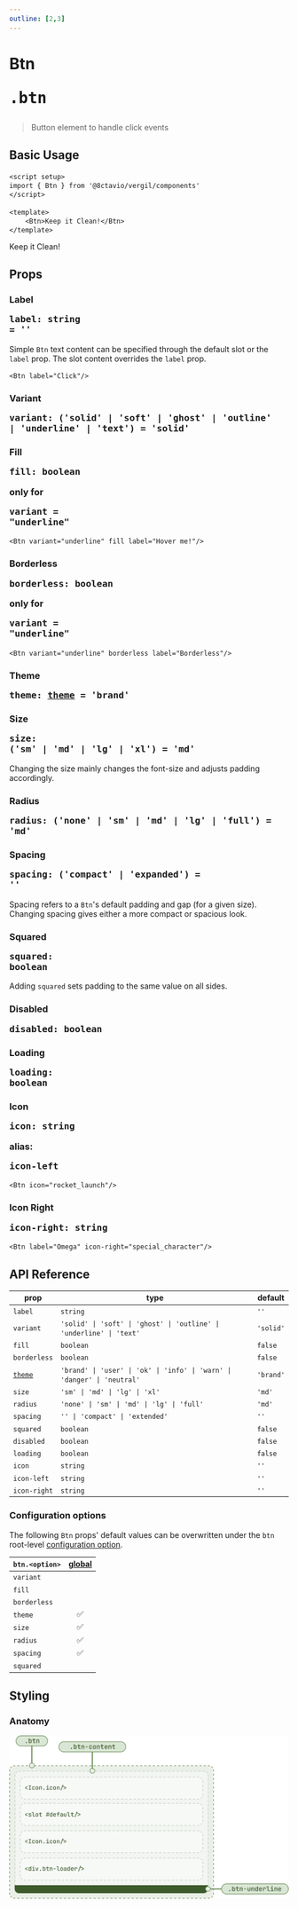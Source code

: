 ```yaml
---
outline: [2,3]
---
```


# Btn <Badge type="tip"><pre>.btn</pre></Badge>

> Button element to handle click events

<script setup>
import { Btn } from '@8ctavio/vergil/components'
</script>

## Basic Usage

```vue
<script setup>
import { Btn } from '@8ctavio/vergil/components'
</script>

<template>
    <Btn>Keep it Clean!</Btn>
</template>
```
<Demo>
    <Btn>Keep it Clean!</Btn>
</Demo>

## Props

### Label <Badge type="tip"><pre>label: string = ''</pre></Badge>

Simple `Btn` text content can be specified through the default slot or the `label` prop. The slot content overrides the `label` prop.

```vue
<Btn label="Click"/>
```

### Variant <Badge type="tip"><pre>variant: ('solid' | 'soft' | 'ghost' | 'outline' | 'underline' | 'text') = 'solid'</pre></Badge>

<Demo>
    <Btn variant="solid" label="Solid"/>
    <Btn variant="soft" label="Soft"/>
    <Btn variant="ghost" label="Ghost"/>
    <Btn variant="outline" label="Outline"/>
    <Btn variant="underline" label="Underline"/>
    <Btn variant="text" label="Text"/>
</Demo>

### Fill  <Badge type="tip"><pre>fill: boolean</pre></Badge> <Badge type="warning">only for <pre>variant = "underline"</pre></Badge>

```vue
<Btn variant="underline" fill label="Hover me!"/>
```
<Demo>
    <Btn variant="underline" fill label="Hover me!"/>
</Demo>

### Borderless <Badge type="tip"><pre>borderless: boolean</pre></Badge> <Badge type="warning">only for <pre>variant = "underline"</pre></Badge>

```vue
<Btn variant="underline" borderless label="Borderless"/>
```
<Demo>
    <Btn variant="underline" borderless label="Borderless"/>
</Demo>

### Theme <Badge type="tip"><pre>theme: [theme](/theme#the-theme-prop) = 'brand'</pre></Badge>

<Demo>
    <div class="col">
        <div class="row center">
            <Btn variant="solid" theme="brand" label="Brand"/>
            <Btn variant="solid" theme="user" label="User"/>
            <Btn variant="solid" theme="ok" label="Ok"/>
            <Btn variant="solid" theme="info" label="Info"/>
            <Btn variant="solid" theme="warn" label="Warn"/>
            <Btn variant="solid" theme="danger" label="Danger"/>
            <Btn variant="solid" theme="neutral" label="Neutral"/>
        </div>
        <div class="row center">
            <Btn variant="soft" theme="brand" label="Brand"/>
            <Btn variant="soft" theme="user" label="User"/>
            <Btn variant="soft" theme="ok" label="Ok"/>
            <Btn variant="soft" theme="info" label="Info"/>
            <Btn variant="soft" theme="warn" label="Warn"/>
            <Btn variant="soft" theme="danger" label="Danger"/>
            <Btn variant="soft" theme="neutral" label="Neutral"/>
        </div>
        <div class="row center">
            <Btn variant="ghost" theme="brand" label="Brand"/>
            <Btn variant="ghost" theme="user" label="User"/>
            <Btn variant="ghost" theme="ok" label="Ok"/>
            <Btn variant="ghost" theme="info" label="Info"/>
            <Btn variant="ghost" theme="warn" label="Warn"/>
            <Btn variant="ghost" theme="danger" label="Danger"/>
            <Btn variant="ghost" theme="neutral" label="Neutral"/>
        </div>
        <div class="row center">
            <Btn variant="outline" theme="brand" label="Brand"/>
            <Btn variant="outline" theme="user" label="User"/>
            <Btn variant="outline" theme="ok" label="Ok"/>
            <Btn variant="outline" theme="info" label="Info"/>
            <Btn variant="outline" theme="warn" label="Warn"/>
            <Btn variant="outline" theme="danger" label="Danger"/>
            <Btn variant="outline" theme="neutral" label="Neutral"/>
        </div>
        <div class="row center">
            <Btn variant="underline" theme="brand" label="Brand"/>
            <Btn variant="underline" theme="user" label="User"/>
            <Btn variant="underline" theme="ok" label="Ok"/>
            <Btn variant="underline" theme="info" label="Info"/>
            <Btn variant="underline" theme="warn" label="Warn"/>
            <Btn variant="underline" theme="danger" label="Danger"/>
            <Btn variant="underline" theme="neutral" label="Neutral"/>
        </div>
        <div class="row center">
            <Btn variant="text" theme="brand" label="Brand"/>
            <Btn variant="text" theme="user" label="User"/>
            <Btn variant="text" theme="ok" label="Ok"/>
            <Btn variant="text" theme="info" label="Info"/>
            <Btn variant="text" theme="warn" label="Warn"/>
            <Btn variant="text" theme="danger" label="Danger"/>
            <Btn variant="text" theme="neutral" label="Neutral"/>
        </div>
    </div>
</Demo>

### Size <Badge type="tip"><pre>size: ('sm' | 'md' | 'lg' | 'xl') = 'md'</pre></Badge>

Changing the size mainly changes the font-size and adjusts padding accordingly.

<Demo>
    <Btn size="sm" label="Small"/>
    <Btn size="md" label="Medium"/>
    <Btn size="lg" label="Large"/>
    <Btn size="xl" label="Extra Large"/>
</Demo>

### Radius <Badge type="tip"><pre>radius: ('none' | 'sm' | 'md' | 'lg' | 'full') = 'md'</pre></Badge>

<Demo>
    <div class="col center">
        <div class="row center">
            <Btn label="Radius" size="sm" radius="none"/>
            <Btn label="Radius" size="md" radius="none"/>
            <Btn label="Radius" size="lg" radius="none"/>
            <Btn label="Radius" size="xl" radius="none"/>
        </div>
        <div class="row center">
            <Btn label="Radius" size="sm" radius="sm"/>
            <Btn label="Radius" size="md" radius="sm"/>
            <Btn label="Radius" size="lg" radius="sm"/>
            <Btn label="Radius" size="xl" radius="sm"/>
        </div>
        <div class="row center">
            <Btn label="Radius" size="sm" radius="md"/>
            <Btn label="Radius" size="md" radius="md"/>
            <Btn label="Radius" size="lg" radius="md"/>
            <Btn label="Radius" size="xl" radius="md"/>
        </div>
        <div class="row center">
            <Btn label="Radius" size="sm" radius="lg"/>
            <Btn label="Radius" size="md" radius="lg"/>
            <Btn label="Radius" size="lg" radius="lg"/>
            <Btn label="Radius" size="xl" radius="lg"/>
        </div>
        <div class="row center">
            <Btn label="Radius" size="sm" radius="full"/>
            <Btn label="Radius" size="md" radius="full"/>
            <Btn label="Radius" size="lg" radius="full"/>
            <Btn label="Radius" size="xl" radius="full"/>
        </div>
    </div>
</Demo>

### Spacing <Badge type="tip"><pre>spacing: ('compact' | 'expanded') = ''</pre></Badge>

Spacing refers to a `Btn`'s default padding and gap (for a given size). Changing spacing gives either a more compact or spacious look.

<Demo>
    <div class="col center">
        <div class="row center">
            <Btn size="sm" spacing="compact" label="Compact"/>
            <Btn size="sm" label="Default"/>
            <Btn size="sm" spacing="expanded" label="Expanded"/>
        </div>
        <div class="row center">
            <Btn size="md" spacing="compact" label="Compact"/>
            <Btn size="md" label="Default"/>
            <Btn size="md" spacing="expanded" label="Expanded"/>
        </div>
        <div class="row center">
            <Btn size="lg" spacing="compact" label="Compact"/>
            <Btn size="lg" label="Default"/>
            <Btn size="lg" spacing="expanded" label="Expanded"/>
        </div>
        <div class="row center">
            <Btn size="xl" spacing="compact" label="Compact"/>
            <Btn size="xl" label="Default"/>
            <Btn size="xl" spacing="expanded" label="Expanded"/>
        </div>
    </div>
</Demo>

### Squared <Badge type="tip"><pre>squared: boolean</pre></Badge>

Adding `squared` sets padding to the same value on all sides.

<Demo>
    <Btn size="sm" squared label="Small"/>
    <Btn size="md" squared label="Medium"/>
    <Btn size="lg" squared label="Large"/>
    <Btn size="xl" squared label="Extra Large"/>
</Demo>

### Disabled <Badge type="tip"><pre>disabled: boolean</pre></Badge>

<Demo>
    <Btn disabled label="Disabled" variant="solid"/>
    <Btn disabled label="Disabled" variant="soft"/>
    <Btn disabled label="Disabled" variant="ghost"/>
    <Btn disabled label="Disabled" variant="outline"/>
    <Btn disabled label="Disabled" variant="underline"/>
    <Btn disabled label="Disabled" variant="text"/>
</Demo>

### Loading <Badge type="tip"><pre>loading: boolean</pre></Badge>

<Demo>
    <Btn label="Loading" loading variant="solid"/>
    <Btn label="Loading" loading variant="soft"/>
    <Btn label="Loading" loading variant="ghost"/>
    <Btn label="Loading" loading variant="outline"/>
    <Btn label="Loading" loading variant="underline"/>
    <Btn label="Loading" loading variant="text"/>
</Demo>

<Demo>
    <div class="row center">
        <Btn label="Loading" loading theme="user" variant="solid"/>
        <Btn label="Loading" loading theme="user" variant="soft"/>
        <Btn label="Loading" loading theme="user" variant="ghost"/>
        <Btn label="Loading" loading theme="user" variant="outline"/>
        <Btn label="Loading" loading theme="user" variant="underline"/>
        <Btn label="Loading" loading theme="user" variant="text"/>
    </div>
    <div class="row center">
        <Btn label="Loading" loading theme="ok" variant="solid"/>
        <Btn label="Loading" loading theme="ok" variant="soft"/>
        <Btn label="Loading" loading theme="ok" variant="ghost"/>
        <Btn label="Loading" loading theme="ok" variant="outline"/>
        <Btn label="Loading" loading theme="ok" variant="underline"/>
        <Btn label="Loading" loading theme="ok" variant="text"/>
    </div>
    <div class="row center">
        <Btn label="Loading" loading theme="info" variant="solid"/>
        <Btn label="Loading" loading theme="info" variant="soft"/>
        <Btn label="Loading" loading theme="info" variant="ghost"/>
        <Btn label="Loading" loading theme="info" variant="outline"/>
        <Btn label="Loading" loading theme="info" variant="underline"/>
        <Btn label="Loading" loading theme="info" variant="text"/>
    </div>
    <div class="row center">
        <Btn label="Loading" loading theme="warn" variant="solid"/>
        <Btn label="Loading" loading theme="warn" variant="soft"/>
        <Btn label="Loading" loading theme="warn" variant="ghost"/>
        <Btn label="Loading" loading theme="warn" variant="outline"/>
        <Btn label="Loading" loading theme="warn" variant="underline"/>
        <Btn label="Loading" loading theme="warn" variant="text"/>
    </div>
    <div class="row center">
        <Btn label="Loading" loading theme="danger" variant="solid"/>
        <Btn label="Loading" loading theme="danger" variant="soft"/>
        <Btn label="Loading" loading theme="danger" variant="ghost"/>
        <Btn label="Loading" loading theme="danger" variant="outline"/>
        <Btn label="Loading" loading theme="danger" variant="underline"/>
        <Btn label="Loading" loading theme="danger" variant="text"/>
    </div>
    <div class="row center">
        <Btn label="Loading" loading theme="neutral" variant="solid"/>
        <Btn label="Loading" loading theme="neutral" variant="soft"/>
        <Btn label="Loading" loading theme="neutral" variant="ghost"/>
        <Btn label="Loading" loading theme="neutral" variant="outline"/>
        <Btn label="Loading" loading theme="neutral" variant="underline"/>
        <Btn label="Loading" loading theme="neutral" variant="text"/>
    </div>
</Demo>

<Demo>
    <div class="col center">
        <div class="row center">
            <Btn label="Loading" loading size="sm" spacing="compact"/>
            <Btn label="Loading" loading size="sm"/>
            <Btn label="Loading" loading size="sm" spacing="expanded"/>
        </div>
        <div class="row center">
            <Btn label="Loading" loading size="md" spacing="compact"/>
            <Btn label="Loading" loading size="md"/>
            <Btn label="Loading" loading size="md" spacing="expanded"/>
        </div>
        <div class="row center">
            <Btn label="Loading" loading size="lg" spacing="compact"/>
            <Btn label="Loading" loading size="lg"/>
            <Btn label="Loading" loading size="lg" spacing="expanded"/>
        </div>
        <div class="row center">
            <Btn label="Loading" loading size="xl" spacing="compact"/>
            <Btn label="Loading" loading size="xl"/>
            <Btn label="Loading" loading size="xl" spacing="expanded"/>
        </div>
    </div>
</Demo>

### Icon <Badge type="tip"><pre>icon: string</pre></Badge> <Badge type="info">alias: <pre>icon-left</pre></Badge>

```vue
<Btn icon="rocket_launch"/>
```

<Demo>
    <div class="row center">
        <Btn icon="rocket_launch" theme="brand" variant="solid"/>
        <Btn icon="rocket_launch" theme="brand" variant="soft"/>
        <Btn icon="rocket_launch" theme="brand" variant="ghost"/>
        <Btn icon="rocket_launch" theme="brand" variant="outline"/>
        <Btn icon="rocket_launch" theme="brand" variant="underline"/>
        <Btn icon="rocket_launch" theme="brand" variant="text"/>
    </div>
    <div class="row center">
        <Btn icon="rocket_launch" theme="user" variant="solid"/>
        <Btn icon="rocket_launch" theme="user" variant="soft"/>
        <Btn icon="rocket_launch" theme="user" variant="ghost"/>
        <Btn icon="rocket_launch" theme="user" variant="outline"/>
        <Btn icon="rocket_launch" theme="user" variant="underline"/>
        <Btn icon="rocket_launch" theme="user" variant="text"/>
    </div>
    <div class="row center">
        <Btn icon="rocket_launch" theme="ok" variant="solid"/>
        <Btn icon="rocket_launch" theme="ok" variant="soft"/>
        <Btn icon="rocket_launch" theme="ok" variant="ghost"/>
        <Btn icon="rocket_launch" theme="ok" variant="outline"/>
        <Btn icon="rocket_launch" theme="ok" variant="underline"/>
        <Btn icon="rocket_launch" theme="ok" variant="text"/>
    </div>
    <div class="row center">
        <Btn icon="rocket_launch" theme="info" variant="solid"/>
        <Btn icon="rocket_launch" theme="info" variant="soft"/>
        <Btn icon="rocket_launch" theme="info" variant="ghost"/>
        <Btn icon="rocket_launch" theme="info" variant="outline"/>
        <Btn icon="rocket_launch" theme="info" variant="underline"/>
        <Btn icon="rocket_launch" theme="info" variant="text"/>
    </div>
    <div class="row center">
        <Btn icon="rocket_launch" theme="warn" variant="solid"/>
        <Btn icon="rocket_launch" theme="warn" variant="soft"/>
        <Btn icon="rocket_launch" theme="warn" variant="ghost"/>
        <Btn icon="rocket_launch" theme="warn" variant="outline"/>
        <Btn icon="rocket_launch" theme="warn" variant="underline"/>
        <Btn icon="rocket_launch" theme="warn" variant="text"/>
    </div>
    <div class="row center">
        <Btn icon="rocket_launch" theme="danger" variant="solid"/>
        <Btn icon="rocket_launch" theme="danger" variant="soft"/>
        <Btn icon="rocket_launch" theme="danger" variant="ghost"/>
        <Btn icon="rocket_launch" theme="danger" variant="outline"/>
        <Btn icon="rocket_launch" theme="danger" variant="underline"/>
        <Btn icon="rocket_launch" theme="danger" variant="text"/>
    </div>
    <div class="row center">
        <Btn icon="rocket_launch" theme="neutral" variant="solid"/>
        <Btn icon="rocket_launch" theme="neutral" variant="soft"/>
        <Btn icon="rocket_launch" theme="neutral" variant="ghost"/>
        <Btn icon="rocket_launch" theme="neutral" variant="outline"/>
        <Btn icon="rocket_launch" theme="neutral" variant="underline"/>
        <Btn icon="rocket_launch" theme="neutral" variant="text"/>
    </div>
</Demo>

### Icon Right <Badge type="tip"><pre>icon-right: string</pre></Badge>

```vue
<Btn label="Omega" icon-right="special_character"/>
```

<Demo>
    <Btn label="Omega" icon-right="special_character" variant="solid"/>
    <Btn label="Omega" icon-right="special_character" variant="soft"/>
    <Btn label="Omega" icon-right="special_character" variant="ghost"/>
    <Btn label="Omega" icon-right="special_character" variant="outline"/>
    <Btn label="Omega" icon-right="special_character" variant="underline"/>
    <Btn label="Omega" icon-right="special_character" variant="text"/>
</Demo>

<Demo>
    <div class="col center">
        <div class="row center">
            <Btn label="Omega" icon-right="special_character" size="sm" spacing="compact"/>
            <Btn label="Omega" icon-right="special_character" size="sm"/>
            <Btn label="Omega" icon-right="special_character" size="sm" spacing="expanded"/>
        </div>
        <div class="row center">
            <Btn label="Omega" icon-right="special_character" size="md" spacing="compact"/>
            <Btn label="Omega" icon-right="special_character" size="md"/>
            <Btn label="Omega" icon-right="special_character" size="md" spacing="expanded"/>
        </div>
        <div class="row center">
            <Btn label="Omega" icon-right="special_character" size="lg" spacing="compact"/>
            <Btn label="Omega" icon-right="special_character" size="lg"/>
            <Btn label="Omega" icon-right="special_character" size="lg" spacing="expanded"/>
        </div>
        <div class="row center">
            <Btn label="Omega" icon-right="special_character" size="xl" spacing="compact"/>
            <Btn label="Omega" icon-right="special_character" size="xl"/>
            <Btn label="Omega" icon-right="special_character" size="xl" spacing="expanded"/>
        </div>
    </div>
</Demo>

## API Reference

| prop | type | default |
| ---- | ---- | ------- |
| `label` | `string` | `''` |
| `variant` | `'solid' \| 'soft' \| 'ghost' \| 'outline' \| 'underline' \| 'text'` | `'solid'` |
| `fill` | `boolean` | `false` |
| `borderless` | `boolean` | `false` |
| [`theme`](/theme#the-theme-prop) | `'brand' \| 'user' \| 'ok' \| 'info' \| 'warn' \| 'danger' \| 'neutral'` | `'brand'` |
| `size` | `'sm' \| 'md' \| 'lg' \| 'xl'` | `'md'` |
| `radius` | `'none' \| 'sm' \| 'md' \| 'lg' \| 'full'` | `'md'` |
| `spacing` | `'' \| 'compact' \| 'extended'` | `''` |
| `squared` | `boolean` | `false` |
| `disabled` | `boolean` | `false` |
| `loading` | `boolean` | `false` |
| `icon` | `string` | `''` |
| `icon-left` | `string` | `''` |
| `icon-right` | `string` | `''` |

### Configuration options

The following `Btn` props' default values can be overwritten under the `btn` root-level [configuration option](/configuration).

| `btn.<option>` | [global](/configuration#global-configuration) |
| -------------- | :---: |
| `variant` | |
| `fill` | |
| `borderless` | |
| `theme` | ✅ |
| `size` | ✅ |
| `radius` | ✅ |
| `spacing` | ✅ |
| `squared` | |

## Styling

### Anatomy

![Btn Anatomy](../../assets/btn-anatomy.png)